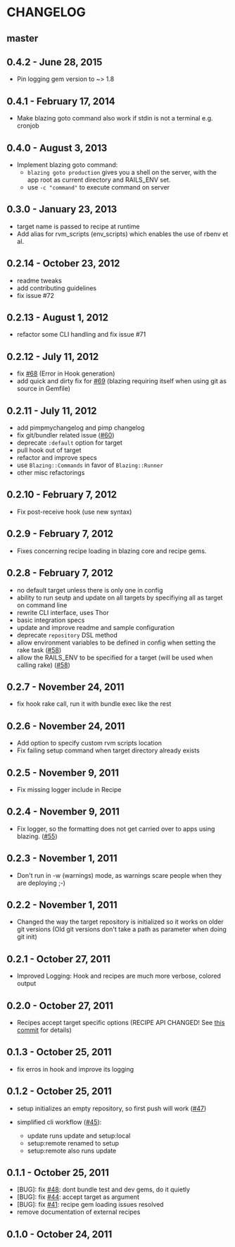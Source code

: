 # CHANGELOG

## master

## 0.4.2 - June 28, 2015

* Pin logging gem version to ~> 1.8

## 0.4.1 - February 17, 2014

* Make blazing goto command also work if stdin is not a terminal e.g. cronjob

## 0.4.0 - August 3, 2013

* Implement blazing goto command:
  - `blazing goto production` gives you a shell on the server,
     with the app root as current directory and RAILS_ENV set.
  - use `-c "command"` to execute command on server

## 0.3.0 - January 23, 2013

* target name is passed to recipe at runtime
* Add alias for rvm_scripts (env_scripts) which enables the use of rbenv et al.

## 0.2.14 - October 23, 2012

* readme tweaks
* add contributing guidelines
* fix issue #72

## 0.2.13 - August 1, 2012

* refactor some CLI handling and fix issue #71

## 0.2.12 - July 11, 2012

* fix [#68][] (Error in Hook generation)
* add quick and dirty fix for [#69][] (blazing requiring itself when using
  git as source in Gemfile)

## 0.2.11 - July 11, 2012

* add pimpmychangelog and pimp changelog
* fix git/bundler related issue ([#60][])
* deprecate `:default` option for target
* pull hook out of target
* refactor and improve specs
* use `Blazing::Commands` in favor of `Blazing::Runner`
* other misc refactorings

## 0.2.10 - February 7, 2012

* Fix post-receive hook (use new syntax)

## 0.2.9 - February 7, 2012

* Fixes concerning recipe loading in blazing core and recipe gems.

## 0.2.8 - February 7, 2012

* no default target unless there is only one in config
* ability to run seutp and update on all targets by specifiying all as target on command line
* rewrite CLI interface, uses Thor
* basic integration specs
* update and improve readme and sample configuration
* deprecate `repository` DSL method
* allow environment variables to be defined in config when setting the
  rake task ([#58][])
* allow the RAILS_ENV to be specified for a target (will be used when
  calling rake) ([#58][])

## 0.2.7 - November 24, 2011

* fix hook rake call, run it with bundle exec like the rest

## 0.2.6 - November 24, 2011

* Add option to specify custom rvm scripts location
* Fix failing setup command when target directory already exists

## 0.2.5 - November 9, 2011

* Fix missing logger include in Recipe

## 0.2.4 - November 9, 2011

* Fix logger, so the formatting does not get carried over to apps using
  blazing. ([#55][])

## 0.2.3 - November 1, 2011

* Don't run in -w (warnings) mode, as warnings scare people when they
  are deploying ;-)

## 0.2.2 - November 1, 2011

* Changed the way the target repository is initialized so it works on
  older git versions (Old git versions don't take a path as parameter
  when doing git init)

## 0.2.1 - October 27, 2011

* Improved Logging: Hook and recipes are much more verbose, colored
  output

## 0.2.0 - October 27, 2011

* Recipes accept target specific options (RECIPE API CHANGED! See [this commit](https://github.com/effkay/blazing/commit/f7fe22b822c00b55db6f2a870d67b449fcb7fce1) for details)

## 0.1.3 - October 25, 2011

* fix erros in hook and improve its logging

## 0.1.2 - October 25, 2011

* setup initializes an empty repository, so first push will work ([#47][])

* simplified cli workflow ([#45][]):
  * update runs update and setup:local
  * setup:remote renamed to setup
  * setup:remote also runs update

## 0.1.1 - October 25, 2011

* [BUG]: fix [#48][]: dont bundle test and dev gems, do it quietly
* [BUG]: fix [#44][]: accept target as argument
* [BUG]: fix [#41][]: recipe gem loading issues resolved
* remove documentation of external recipes

## 0.1.0 - October 24, 2011

[@effkay]: https://github.com/effkay
<!--- The following link definition list is generated by PimpMyChangelog --->
[#41]: https://github.com/effkay/blazing/issues/41
[#44]: https://github.com/effkay/blazing/issues/44
[#45]: https://github.com/effkay/blazing/issues/45
[#47]: https://github.com/effkay/blazing/issues/47
[#48]: https://github.com/effkay/blazing/issues/48
[#55]: https://github.com/effkay/blazing/issues/55
[#58]: https://github.com/effkay/blazing/issues/58
[#60]: https://github.com/effkay/blazing/issues/60
[#68]: https://github.com/effkay/blazing/issues/68
[#69]: https://github.com/effkay/blazing/issues/69
[@effkay]: https://github.com/effkay
